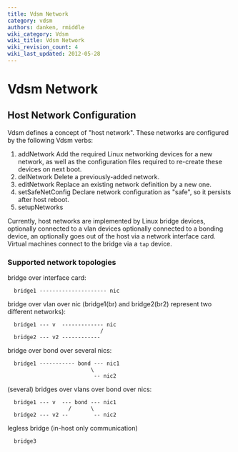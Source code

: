 ```yaml
---
title: Vdsm Network
category: vdsm
authors: danken, rmiddle
wiki_category: Vdsm
wiki_title: Vdsm Network
wiki_revision_count: 4
wiki_last_updated: 2012-05-28
---
```


# Vdsm Network

## Host Network Configuration

Vdsm defines a concept of "host network". These networks are configured by the following Vdsm verbs:

1.  addNetwork
     Add the required Linux networking devices for a new network, as well as the configuration files required to re-create these devices on next boot.
2.  delNetwork
     Delete a previously-added network.
3.  editNetwork
     Replace an existing network definition by a new one.
4.  setSafeNetConfig
     Declare network configuration as "safe", so it persists after host reboot.
5.  setupNetworks

Currently, host networks are implemented by Linux bridge devices, optionally connected to a vlan devices optionally connected to a bonding device, an optionally goes out of the host via a network interface card. Virtual machines connect to the bridge via a `tap` device.

### Supported network topologies

bridge over interface card:

      bridge1 --------------------- nic

bridge over vlan over nic (bridge1(br) and bridge2(br2) represent two different networks):

      bridge1 --- v  ------------- nic
                                 /
      bridge2 --- v2 ------------

bridge over bond over several nics:

      bridge1 ----------- bond --- nic1
                              \
                               -- nic2

(several) bridges over vlans over bond over nics:

      bridge1 --- v  --- bond --- nic1
                       /      \
      bridge2 --- v2 --        -- nic2

legless bridge (in-host only communication)

      bridge3

